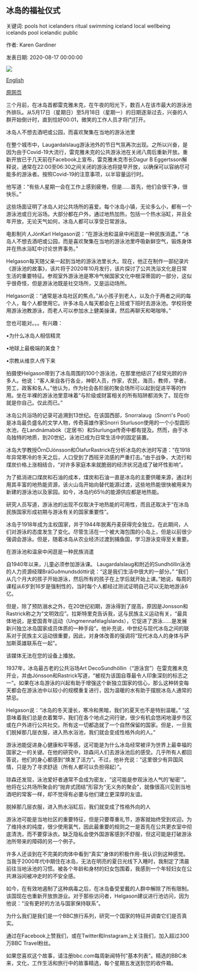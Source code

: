 ## 冰岛的福祉仪式

关键词: pools hot icelanders ritual swimming iceland local wellbeing icelands pool icelandic public

作者: Karen Gardiner

发表日期: 2020-08-17 00:00:00

![](https://ychef.files.bbci.co.uk/624x351/p08mzm6d.jpg)

[English](An%20Icelandic%20ritual%20for%20wellbeing.md)

[原网页](https://www.bbc.com/travel/story/20200817-an-icelandic-ritual-for-wellbeing)

三个月前，在冰岛首都雷克雅未克，在午夜的阳光下，数百人在该市最大的游泳池外排队。从5月17日（星期日）至5月18日（星期一）的日期逐渐过去，兴奋的人群开始倒计时，直到恰好00:01，微笑的工作人员才将门打开。

冰岛人不想去酒吧或公园，而喜欢聚集在当地的游泳池里

在整个城市中，Laugardalslaug游泳池外的节日气氛再次出现。之所以兴奋，是因为由于Covid-19大流行，雷克雅未克的公共游泳池在关闭八周后重新开放。重新开放已于几天前在Facebook上宣布，雷克雅未克市长Dagur B Eggertsson解释说，通常在22:00至06:30之间关闭的游泳池将提早开放，以确保可以容纳尽可能多的游泳者。按照Covid-19的注意事项，以半容量运行时。

他写道：“有些人星期一会在工作上感到疲倦，但是……首先，他们会很干净，很快乐。”

这些场面证明了冰岛人对公共场所的喜爱。每个冰岛小镇，无论多么小，都有一个游泳池或日光浴场。大部分都在户外，通过地热加热，包括一个热水浴缸，并且全年开放，无论天气如何，冰岛人都可以享受日常游泳。

电影制片人JónKarl Helgason说：“在游泳池和温泉中闲逛是一种民族消遣。” “冰岛人不想去酒吧或公园，而是喜欢聚集在当地的游泳池里呼吸新鲜空气，锻炼身体并在热水浴缸中讨论世界事务。”

Helgason每天随父亲一起到当地的游泳池里长大。现在，他正在制作一部纪录片《游泳池的故事》，该片将于2020年10月发行，该片探讨了公共洗浴文化是日常生活的重要特征。参观室外游泳池是寒冷气候国家文化中根深蒂固的一部分，这似乎很奇怪，但是游泳池既是社交场所，又是运动场所。

Helgason说：“通常是冰岛社区的焦点。”从小孩子到老人，以及介于两者之间的每个人，每个人都使用它。许多冰岛人每天都会在上班或下班时去游泳池。学校将使用游泳池教游泳，而老人可以参加水上健美操课，然后再聊天和喝咖啡。”

您也可能对。。。有兴趣：

•为什么冰岛人相信精灵

•地球上最极端的美食？

•宗教从维京人传下来

拍摄使Helgason带到了冰岛周围的100个游泳池，在那里他结识了经常光顾的许多人。他说：“客人来自各行各业，神职人员，作家，农民，海员，教师，学者，劳工，政客和名人。”他认为，作为社会各阶层的聚会场所可以起到促进平等的作用。坐在半裸的游泳池里意味着“与阶级或财富相关的所有陷阱都消失了。现在你就是你自己。仅此而已。”

冰岛公共浴场的记录可追溯到13世纪。在该国西部，Snorralaug（Snorri's Pool）是冰岛最负盛名的文学人物，传奇英雄作家Snorri Sturluson使用的一个小型圆形水池，在Landnámabók（定居书）和Sturlunga传奇中都有提及。然而，由于冰岛独特的地质，到20世纪，泳池已成为日常生活中的固定装置。

冰岛大学教授ÖrnDJónsson和ÓlafurRastrick在分析冰岛的水池时写道：“在1918年异常寒冷的冬天之后，人口受到了西班牙流感的严重打击。”由于战争，大流行和煤炭价格上涨相结合，“对许多家庭本来就脆弱的经济状况造成了破坏性影响”。

为了抵消进口煤炭和石油的成本，煤炭和石油一直是冰岛的主要供暖来源，通过利用其丰富的地热能资源，该火山岛开始向替代能源过渡，这些地热能很快被用来为新建的游泳池以及家园。如今，冰岛约65％的能源供应都是地热能。

研究人员写道，游泳池的出现不仅取决于地热能的可用性，而且还取决于“在冰岛民族国家形成初期与游泳有关的国家重要性”。

冰岛于1918年成为主权国家，并于1944年脱离丹麦获得完全独立。在此期间，人们对游泳的态度发生了变化。尽管生活在一个被大海包围的小岛上，但是以前很少强调会游泳。但是，随着冰岛从农业经济过渡到捕鱼国，学习游泳变得至关重要。

在游泳池和温泉中闲逛是一种民族消遣

自1940年以来，儿童必须参加游泳课。 Laugardalslaug和附近的Sundhöllin泳池的人力资源经理BráGuðmundsdóttir说：“这是我们生活中很大的一部分。” “我们从几个月大的孩子开始游泳，然后所有的孩子在上学后就开始上课。”她说，每周的课程从6岁到16岁是强制性的，当时每个人都经过测试证明自己可以无助地游泳6亿。

但是，除了预防溺水之外，在20世纪初期，游泳得到了提高，原因是Jonsson和Rastrick称之为“文明效应”。拉斯特里克告诉我，这与民族主义运动有关，“最具体地说，是爱国青年运动（UngmennafélagÍslands），它促进了游泳……是发展新兴独立冰岛国家成员体质的一种手段”。他补充说，中世纪与现代冰岛之间的联系对于民族主义运动很重要，因此，对身体改善的强调将“现代冰岛人的身体与萨加斯英雄联系在一起”。

该媒体无法在您的设备上播放。

1937年，冰岛最古老的公共浴场Art DecoSundhöllin（“游泳宫”）在雷克雅未克开业，并由Jónsson和Rastrick写道，“被视为该国自尊最令人印象深刻的标志之一”。如果在冰岛游泳的兴起有助于增强这个新独立国家的信心，那么这种转变每天都会在游泳池中以较小的规模重复进行，因为温暖的水有助于摆脱冰岛人通常的禁忌。

Helgason说：“冰岛的冬天漫长，寒冷和黑暗，我们的夏天也不是特别温暖。” “这意味着我们总是衣着繁华，我们在各个地点之间行驶，很少有机会悠闲地漫步市区或在户外进行公共社交。所有这一切都造就了一个自然保留的国家。但是，一旦我们脱掉那几层衣服，进入热水浴池，我们就会变成性格外向的人。”

游泳池能促进身心健康和平等感，这可能是为什么冰岛经常被评为世界上最幸福的国家之一的关键。在他的研究中，琼森问人们去游泳池后的感受。几乎所有人都回答说，他们的身心都感到“焕发了活力”。不过，他补充说：“这里很少有异国风情，只是为了寻求舒适（所有人都可以负担得起）”。

琼森还发现，泳池爱好者通常不会成为密友，“这可能是参观泳池人气的'秘密'”。他将在公共场所聚会的“抛弃式团结”形容为“无义务的聚会”，就像很高兴见到当地酒吧的常客一样，却不觉得有必要与他们建立更深厚的友谊。

脱掉那几层衣服，进入热水浴缸后，我们就变成了性格外向的人

游泳池可能是当地社区的重要特征，但是只要尊重礼节，游客就始终受到欢迎。为了维持水的纯度，很少使用氯气，因此最重要的规则之一是首先在公共更衣室中彻底清洗，而不要穿泳衣。缺乏隐私会使外国游客感到不舒服，但这可能是打破游泳池所带来的障碍的另一个例子。

许多人还谈到在不完美的肉体中看到“真实”身体的积极作用-我认识到这种感觉。当我于2000年代中期住在冰岛，无法在明亮的夏日光线下入睡时，我制定了清晨前往当地泳池的习惯。被各个年龄和身材的妇女包围着，我感到一个年轻妇女在公共淋浴间被冲走时的不安全感。

如今，在有效地遏制了这种病毒之后，在冰岛备受爱戴的人群中解除了所有限制。该国现在也重新开放旅游业。对于那些访问者，Helgason建议进行池访问，因为他说：“没有更好的方法与国家保持联系”。

为什么我们是我们是一个BBC旅行系列，研究一个国家的特征并调查它们是否真实。

通过在Facebook上赞我们，或在Twitter和Instagram上关注我们，加入超过300万BBC Travel粉丝。

如果您喜欢这个故事，请注册bbc.com每周新闻特刊“基本列表”。精选的BBC未来，文化，工作生活和旅行中的故事精选，每个星期五发送到您的收件箱。